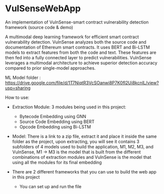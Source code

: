 # VulSenseWebApp
An implementation of VulnSense-smart contract vulnerability detection framework (source code &amp; demo)


A multimodal deep learning framework for efficient smart contract vulnerability detection. VulnSense analyzes both the source code and documentation of Ethereum smart contracts. It uses BERT and Bi-LSTM models to extract features from both the code and text. These features are then fed into a fully connected layer to predict vulnerabilities. VulnSense leverages a multimodal architecture to achieve superior detection accuracy compared to prior single-model approaches.

ML Model folder : https://drive.google.com/file/d/1T7NiqtR3VcSOanwi8P7K0fI2Ui8kcnlL/view?usp=sharing

How to use:
- Extraction Module: 3 modules being used in this project:
  + Bytecode Embedding using GNN
  + Source Code Embedding using BERT
  + Opcode Embedding using Bi-LSTM

- Model: There is a link to a zip file, extract it and place it inside the same folder as the project, upon extracting, you will see it contains 3 subfolders of 4 models used to build the application, M1, M2, M3, and VulnSense, M1 -> M3 is the model that is built from the different combinations of extraction modules and VulnSense is the model that using all the modules for its final embedding

- There are 2 different frameworks that you can use to build the web app in this project
  + You can set up and run the file 


